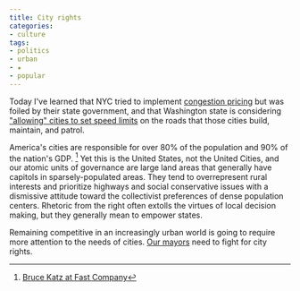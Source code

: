 ```yaml
---
title: City rights
categories:
- culture
tags:
- politics
- urban
- ★
- popular
---
```


Today I've learned that NYC tried to implement [congestion pricing][1] but was foiled by their state government, and that Washington state is considering ["allowing" cities to set speed limits][2] on the roads that those cities build, maintain, and patrol.

America's cities are responsible for over 80% of the population and 90% of the nation's GDP. [^1]  Yet this is the United States, not the United Cities, and our atomic units of governance are large land areas that generally have capitols in sparsely-populated areas.  They tend to overrepresent rural interests and prioritize highways and social conservative issues with a dismissive attitude toward the collectivist preferences of dense population centers.  Rhetoric from the right often extolls the virtues of local decision making, but they generally mean to empower states.

Remaining competitive in an increasingly urban world is going to require more attention to the needs of cities.  [Our mayors][4] need to fight for city rights.

   [1]: http://www.theatlanticcities.com/commute/2011/10/only-hope-reducing-traffic/315/
   [2]: http://www.capitolhillseattle.com/2011/10/18/new-law-would-allow-cities-to-lower-speed-limits-road-safety-summit-next-week
   [3]: http://www.fastcompany.com/1769078/the-us-government-cant-get-it-together-to-embrace-smart-cities
   [4]: http://www.usmayors.org/

[^1]: [Bruce Katz at Fast Company][3]
